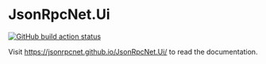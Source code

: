 # JsonRpcNet.Ui

[![GitHub build action status](https://github.com/JsonRpcNet/JsonRpcNet.Ui/workflows/Build/badge.svg)](https://github.com/JsonRpcNet/JsonRpcNet.Ui/actions)

Visit https://jsonrpcnet.github.io/JsonRpcNet.Ui/ to read the documentation.
